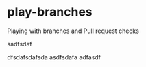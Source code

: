 # play-branches
Playing with branches and Pull request checks

sadfsdaf

dfsdafsdafsda
asdfsdafa
adfasdf
